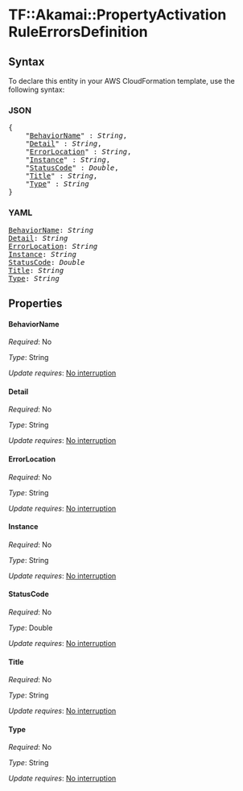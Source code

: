 # TF::Akamai::PropertyActivation RuleErrorsDefinition

## Syntax

To declare this entity in your AWS CloudFormation template, use the following syntax:

### JSON

<pre>
{
    "<a href="#behaviorname" title="BehaviorName">BehaviorName</a>" : <i>String</i>,
    "<a href="#detail" title="Detail">Detail</a>" : <i>String</i>,
    "<a href="#errorlocation" title="ErrorLocation">ErrorLocation</a>" : <i>String</i>,
    "<a href="#instance" title="Instance">Instance</a>" : <i>String</i>,
    "<a href="#statuscode" title="StatusCode">StatusCode</a>" : <i>Double</i>,
    "<a href="#title" title="Title">Title</a>" : <i>String</i>,
    "<a href="#type" title="Type">Type</a>" : <i>String</i>
}
</pre>

### YAML

<pre>
<a href="#behaviorname" title="BehaviorName">BehaviorName</a>: <i>String</i>
<a href="#detail" title="Detail">Detail</a>: <i>String</i>
<a href="#errorlocation" title="ErrorLocation">ErrorLocation</a>: <i>String</i>
<a href="#instance" title="Instance">Instance</a>: <i>String</i>
<a href="#statuscode" title="StatusCode">StatusCode</a>: <i>Double</i>
<a href="#title" title="Title">Title</a>: <i>String</i>
<a href="#type" title="Type">Type</a>: <i>String</i>
</pre>

## Properties

#### BehaviorName

_Required_: No

_Type_: String

_Update requires_: [No interruption](https://docs.aws.amazon.com/AWSCloudFormation/latest/UserGuide/using-cfn-updating-stacks-update-behaviors.html#update-no-interrupt)

#### Detail

_Required_: No

_Type_: String

_Update requires_: [No interruption](https://docs.aws.amazon.com/AWSCloudFormation/latest/UserGuide/using-cfn-updating-stacks-update-behaviors.html#update-no-interrupt)

#### ErrorLocation

_Required_: No

_Type_: String

_Update requires_: [No interruption](https://docs.aws.amazon.com/AWSCloudFormation/latest/UserGuide/using-cfn-updating-stacks-update-behaviors.html#update-no-interrupt)

#### Instance

_Required_: No

_Type_: String

_Update requires_: [No interruption](https://docs.aws.amazon.com/AWSCloudFormation/latest/UserGuide/using-cfn-updating-stacks-update-behaviors.html#update-no-interrupt)

#### StatusCode

_Required_: No

_Type_: Double

_Update requires_: [No interruption](https://docs.aws.amazon.com/AWSCloudFormation/latest/UserGuide/using-cfn-updating-stacks-update-behaviors.html#update-no-interrupt)

#### Title

_Required_: No

_Type_: String

_Update requires_: [No interruption](https://docs.aws.amazon.com/AWSCloudFormation/latest/UserGuide/using-cfn-updating-stacks-update-behaviors.html#update-no-interrupt)

#### Type

_Required_: No

_Type_: String

_Update requires_: [No interruption](https://docs.aws.amazon.com/AWSCloudFormation/latest/UserGuide/using-cfn-updating-stacks-update-behaviors.html#update-no-interrupt)

